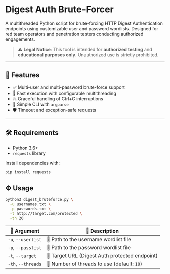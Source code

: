 # Digest Auth Brute-Forcer

A multithreaded Python script for brute-forcing HTTP Digest Authentication endpoints using customizable user and password wordlists. Designed for red team operators and penetration testers conducting authorized engagements.

> ⚠️ **Legal Notice**: This tool is intended for **authorized testing** and **educational purposes only**. Unauthorized use is strictly prohibited.

---

## 🚀 Features

- ✅ Multi-user and multi-password brute-force support
- 🚀 Fast execution with configurable multithreading
- 💥 Graceful handling of Ctrl+C interruptions
- 📜 Simple CLI with `argparse`
- 🛡️ Timeout and exception-safe requests

---

## 🛠 Requirements

- Python 3.6+
- `requests` library

Install dependencies with:

```bash
pip install requests
```

## ⚙️ Usage

```bash
python3 digest_bruteforce.py \
  -u usernames.txt \
  -p passwords.txt \
  -t http://target.com/protected \
  -th 20
```

| 🧩 Argument        | 📘 Description                                 |
| ------------------ | ---------------------------------------------- |
| `-u`, `--userlist` | 📂 Path to the username wordlist file          |
| `-p`, `--passlist` | 🔐 Path to the password wordlist file          |
| `-t`, `--target`   | 🎯 Target URL (Digest Auth protected endpoint) |
| `-th`, `--threads` | 🚀 Number of threads to use (default: `10`)    |
